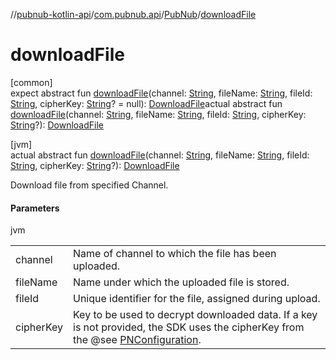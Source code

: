 //[pubnub-kotlin-api](../../../index.md)/[com.pubnub.api](../index.md)/[PubNub](index.md)/[downloadFile](download-file.md)

# downloadFile

[common]\
expect abstract fun [downloadFile](download-file.md)(channel: [String](https://kotlinlang.org/api/core/kotlin-stdlib/kotlin/-string/index.html), fileName: [String](https://kotlinlang.org/api/core/kotlin-stdlib/kotlin/-string/index.html), fileId: [String](https://kotlinlang.org/api/core/kotlin-stdlib/kotlin/-string/index.html), cipherKey: [String](https://kotlinlang.org/api/core/kotlin-stdlib/kotlin/-string/index.html)? = null): [DownloadFile](../../com.pubnub.api.endpoints.files/-download-file/index.md)actual abstract fun [downloadFile](download-file.md)(channel: [String](https://kotlinlang.org/api/core/kotlin-stdlib/kotlin/-string/index.html), fileName: [String](https://kotlinlang.org/api/core/kotlin-stdlib/kotlin/-string/index.html), fileId: [String](https://kotlinlang.org/api/core/kotlin-stdlib/kotlin/-string/index.html), cipherKey: [String](https://kotlinlang.org/api/core/kotlin-stdlib/kotlin/-string/index.html)?): [DownloadFile](../../com.pubnub.api.endpoints.files/-download-file/index.md)

[jvm]\
actual abstract fun [downloadFile](download-file.md)(channel: [String](https://kotlinlang.org/api/core/kotlin-stdlib/kotlin/-string/index.html), fileName: [String](https://kotlinlang.org/api/core/kotlin-stdlib/kotlin/-string/index.html), fileId: [String](https://kotlinlang.org/api/core/kotlin-stdlib/kotlin/-string/index.html), cipherKey: [String](https://kotlinlang.org/api/core/kotlin-stdlib/kotlin/-string/index.html)?): [DownloadFile](../../com.pubnub.api.endpoints.files/-download-file/index.md)

Download file from specified Channel.

#### Parameters

jvm

| | |
|---|---|
| channel | Name of channel to which the file has been uploaded. |
| fileName | Name under which the uploaded file is stored. |
| fileId | Unique identifier for the file, assigned during upload. |
| cipherKey | Key to be used to decrypt downloaded data. If a key is not provided,     the SDK uses the cipherKey from the @see [PNConfiguration](../../../../../pubnub-kotlin/pubnub-kotlin-core-api/pubnub-kotlin-core-api/com.pubnub.api.v2/-p-n-configuration/index.md). |
